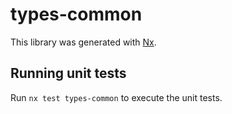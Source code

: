 # types-common

This library was generated with [Nx](https://nx.dev).

## Running unit tests

Run `nx test types-common` to execute the unit tests.
